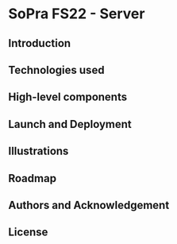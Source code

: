 # SoPra FS22 - Server 

## Introduction
## Technologies used
## High-level components
## Launch and Deployment
## Illustrations
## Roadmap
## Authors and Acknowledgement
## License 